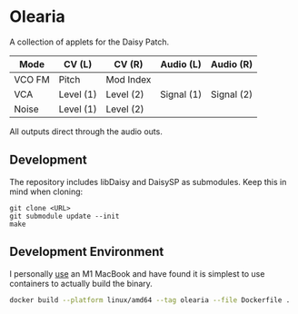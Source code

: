# Olearia

A collection of applets for the Daisy Patch.

| Mode   | CV (L)    | CV (R)    | Audio (L)  | Audio (R)  |
|--------|-----------|-----------|------------|------------|
| VCO FM | Pitch     | Mod Index |            |            |
| VCA    | Level (1) | Level (2) | Signal (1) | Signal (2) |
| Noise  | Level (1) | Level (2) |            |            |

All outputs direct through the audio outs.

## Development


The repository includes libDaisy and DaisySP as submodules. Keep this in mind when cloning:

```
git clone <URL>
git submodule update --init
make
```

## Development Environment

I personally [use](https://carlcolglazier.com/tools/) an M1 MacBook
and have found it is simplest to use containers to actually build
the binary.

``` sh
docker build --platform linux/amd64 --tag olearia --file Dockerfile .
```
